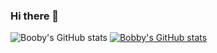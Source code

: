### Hi there 👋

<!--
**bobbe86/bobbe86** is a ✨ _special_ ✨ repository because its `README.md` (this file) appears on your GitHub profile.

Here are some ideas to get you started:

- 🔭 I’m currently working on ...
- 🌱 I’m currently learning ...
- 👯 I’m looking to collaborate on ...
- 🤔 I’m looking for help with ...
- 💬 Ask me about ...
- 📫 How to reach me: ...
- 😄 Pronouns: ...
- ⚡ Fun fact: ...
-->

![Booby's GitHub stats](https://github-readme-stats.vercel.app/api?username=bobbe86&show_icons=true&theme=dracula&bg_color=00000000)
[![Bobby's GitHub stats](https://github-readme-stats.vercel.app/api?username=bobbe86)](https://github.com/anuraghazra/github-readme-stats)
